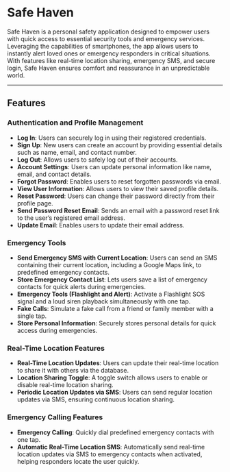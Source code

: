 # Safe Haven

Safe Haven is a personal safety application designed to empower users with quick access to essential security tools and emergency services. Leveraging the capabilities of smartphones, the app allows users to instantly alert loved ones or emergency responders in critical situations. With features like real-time location sharing, emergency SMS, and secure login, Safe Haven ensures comfort and reassurance in an unpredictable world.

------

## Features

### **Authentication and Profile Management**

- **Log In**: Users can securely log in using their registered credentials.
- **Sign Up**: New users can create an account by providing essential details such as name, email, and contact number.
- **Log Out**: Allows users to safely log out of their accounts.
- **Account Settings**: Users can update personal information like name, email, and contact details.
- **Forgot Password**: Enables users to reset forgotten passwords via email.
- **View User Information**: Allows users to view their saved profile details.
- **Reset Password**: Users can change their password directly from their profile page.
- **Send Password Reset Email**: Sends an email with a password reset link to the user’s registered email address.
- **Update Email**: Enables users to update their email address.

### **Emergency Tools**

- **Send Emergency SMS with Current Location**: Users can send an SMS containing their current location, including a Google Maps link, to predefined emergency contacts.
- **Store Emergency Contact List**: Lets users save a list of emergency contacts for quick alerts during emergencies.
- **Emergency Tools (Flashlight and Alert)**: Activate a Flashlight SOS signal and a loud siren playback simultaneously with one tap.
- **Fake Calls**: Simulate a fake call from a friend or family member with a single tap.
- **Store Personal Information**: Securely stores personal details for quick access during emergencies.

### **Real-Time Location Features**

- **Real-Time Location Updates**: Users can update their real-time location to share it with others via the database.
- **Location Sharing Toggle**: A toggle switch allows users to enable or disable real-time location sharing.
- **Periodic Location Updates via SMS**: Users can send regular location updates via SMS, ensuring continuous location sharing.

### **Emergency Calling Features**

- **Emergency Calling**: Quickly dial predefined emergency contacts with one tap.
- **Automatic Real-Time Location SMS**: Automatically send real-time location updates via SMS to emergency contacts when activated, helping responders locate the user quickly.
